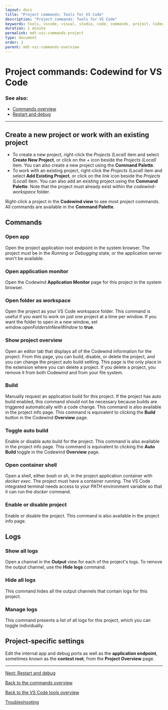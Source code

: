 ```yaml
---
layout: docs
title: "Project commands: Tools for VS Code"
description: "Project commands: Tools for VS Code"
keywords: tools, vscode, visual, studio, code, commands, project, Codewind Developer Tools for VS Code project commands overview, connection commands, restart, debug
duration: 1 minute
permalink: mdt-vsc-commands-project
type: document
order: 2
parent: mdt-vsc-commands-overview
---
```


# Project commands: Codewind for VS Code

### **See also:**
- [Commands overview](mdt-vsc-commands-overview.html)
- [Restart and debug](mdt-vsc-commands-restart-and-debug.html)

***

## Create a new project or work with an existing project

- To create a new project, right-click the *Projects (Local)* item and select **Create New Project**, or click on the *+* icon beside the *Projects (Local)* item. You can also create a new project using the **Command Palette**.
- To work with an existing project, right-click the *Projects (Local)* item and select **Add Existing Project**, or click on the *link* icon beside the *Projects (Local)* item. You can also add an existing project using the **Command Palette**. Note that the project must already exist within the *codewind-workspace* folder.

Right-click a project in the **Codewind view** to see most project commands. All commands are available in the **Command Palette**.

## Commands

### **Open app**
Open the project application root endpoint in the system browser. The project must be in the *Running* or *Debugging* state, or the application server won't be available.

### **Open application monitor**
Open the Codewind **Application Monitor** page for this project in the system browser.

### **Open folder as workspace**
Open the project as your VS Code workspace folder. This command is useful if you want to work on just one project at a time per window. If you want the folder to open in a new window, set *window.openFoldersInNewWindow* to **true**.

### **Show project overview**
Open an editor tab that displays all of the Codewind information for the project. From this page, you can build, disable, or delete the project, and you can change the project auto build setting. This page is the only place in the extension where you can delete a project. If you delete a project, you remove it from both Codewind and from your file system.

### **Build**
Manually request an application build for this project. If the project has auto build enabled, this command should not be necessary because builds are triggered automatically with a code change. This command is also available in the project info page.
This command is equivalent to clicking the **Build** button in the Codewind **Overview** page.

### **Toggle auto build**
Enable or disable auto build for the project. This command is also available in the project info page. This command is equivalent to clicking the **Auto Build** toggle in the Codewind **Overview** page.

### **Open container shell**
Open a shell, either *bash* or *sh*, in the project application container with *docker exec*. The project must have a container running. The VS Code integrated terminal needs access to your *PATH* environment variable so that it can run the *docker* command.

### **Enable or disable project**
Enable or disable the project. This command is also available in the project info page.<br>

## Logs

### **Show all logs**
Open a channel in the **Output** view for each of the project's logs. To remove the output channel, use the **Hide logs** command.

### **Hide all logs**
This command hides all the output channels that contain logs for this project.

### **Manage logs**
This command presents a list of all logs for this project, which you can toggle individually.

## Project-specific settings
Edit the internal app and debug ports as well as the **application endpoint**, sometimes known as the **context root**, from the **Project Overview** page.

***

[Next: Restart and debug](mdt-vsc-commands-restart-and-debug.html)

[Back to the commands overview](mdt-vsc-commands-overview.html)

[Back to the VS Code tools overview](mdt-vsc-overview.html)

[Troubleshooting](mdt-vsc-troubleshooting.html)
